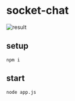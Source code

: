 # socket-chat

![result](https://s19.aconvert.com/convert/p3r68-cdx67/ede59-h5ya8.gif)

## setup
```
npm i
```

## start
```
node app.js
```
